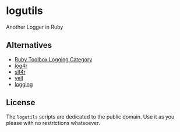 # logutils

Another Logger in Ruby


## Alternatives

* [Ruby Toolbox Logging Category](https://www.ruby-toolbox.com/categories/Logging)
* [log4r]()
* [slf4r](https://www.ruby-toolbox.com/projects/slf4r)
* [yell]()
* [logging](https://rubygems.org/gems/logging)

## License

The `logutils` scripts are dedicated to the public domain.
Use it as you please with no restrictions whatsoever.